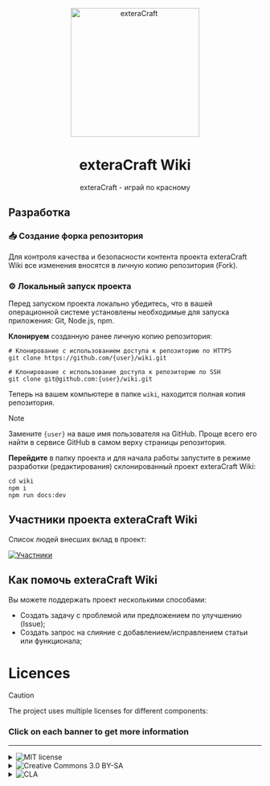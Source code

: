 <div class="header" align="center">
<p>
  <img alt="exteraCraft" width="256" src="https://i.postimg.cc/ZRdNzLdZ/cube-1.png" />
</p>

# exteraCraft Wiki

exteraCraft - играй по красному

</div>

## Разработка

### :inbox_tray: Создание форка репозитория

Для контроля качества и безопасности контента проекта exteraCraft Wiki все изменения вносятся в личную копию репозитория (Fork).

### :gear: Локальный запуск проекта

Перед запуском проекта локально убедитесь, что в вашей операционной системе установлены необходимые для запуска приложения: Git, Node.js, npm.

**Клонируем** созданную ранее личную копию репозитория:

```shell
# Клонирование с использованием доступа к репозиторию по HTTPS
git clone https://github.com/{user}/wiki.git

# Клонирование с использование доступа к репозиторию по SSH
git clone git@github.com:{user}/wiki.git
```

Теперь на вашем компьютере в папке `wiki`, находится полная копия репозитория.

> [!NOTE]
> Замените `{user}` на ваше имя пользователя на GitHub. Проще всего его найти в cервисе GitHub в самом верху страницы репозитория.

**Перейдите** в папку проекта и для начала работы запустите в режиме разработки (редактирования) склонированный проект exteraCraft Wiki:

```shell
cd wiki
npm i
npm run docs:dev
```

## Участники проекта exteraCraft Wiki

Список людей внесших вклад в проект:

[![Участники](https://contrib.rocks/image?repo=exteracraft/wiki)](https://github.com/exteracraft/wiki/graphs/contributors)

## Как помочь exteraCraft Wiki

Вы можете поддержать проект несколькими способами:

- Создать задачу с проблемой или предложением по улучшению (Issue);
- Создать запрос на слияние с добавлением/исправлением статьи или функционала;

# Licences

> [!CAUTION]
> The project uses multiple licenses for different components:

### Click on each banner to get more information

---

<details>
<summary><img src="https://img.shields.io/badge/licence-MIT-green?style=for-the-badge" alt="MIT license"></summary>

>Some files are licensed under [MIT license](https://opensource.org/license/MIT), these files are vuejs/vitepress code.
</details>

<details>
<summary><img src="https://img.shields.io/badge/licence-CC_3.0_BY--SA-lightblue?style=for-the-badge" alt="Creative Commons 3.0 BY-SA"></summary>

>All other non-code exteraCraft Assets, including icons and sound files, are licensed under the [Creative Commons 4.0 BY-NC-SA-4.0](https://creativecommons.org/licenses/by-nc-sa/4.0/legalcode) license unless otherwise noted in the folder or file.
</details>

<details>
<summary><img src="https://img.shields.io/badge/licence-CLA-orange?style=for-the-badge" alt="CLA"></summary>

>All code as well as exteraCraft assemblies are protected under the [CLA](https://github.com/exteracraft/wiki/blob/main/CLA.txt) license.
</details>



